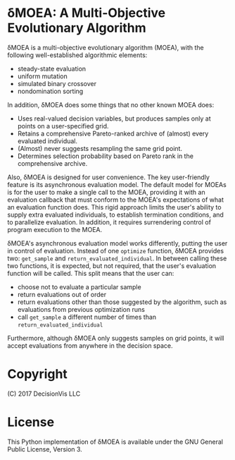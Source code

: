 # δMOEA: A Multi-Objective Evolutionary Algorithm

δMOEA is a multi-objective evolutionary algorithm (MOEA),
with the following well-established algorithmic elements:

* steady-state evaluation
* uniform mutation
* simulated binary crossover
* nondomination sorting

In addition, δMOEA does some things that no other known
MOEA does:

* Uses real-valued decision variables, but produces samples
only at points on a user-specified grid.
* Retains a comprehensive Pareto-ranked archive of (almost)
every evaluated individual.
* (Almost) never suggests resampling the same grid point.
* Determines selection probability based on Pareto rank
in the comprehensive archive.

Also, δMOEA is designed for user convenience.  The key
user-friendly feature is its asynchronous evaluation model.
The default model for MOEAs is for the user to make a
single call to the MOEA, providing it with an evaluation
callback that must conform to the MOEA's expectations of
what an evaluation function does.  This rigid approach
limits the user's ability to supply extra evaluated
individuals, to establish termination conditions, and to
parallelize evaluation.  In addition, it requires
surrendering control of program execution to the MOEA.

δMOEA's asynchronous evaluation model works differently,
putting the user in control of evaluation.  Instead of one
`optimize` function, δMOEA provides two: `get_sample`
and `return_evaluated_individual`.  In between calling
these two functions, it is expected, but not required,
that the user's evaluation function will be called.
This split means that the user can:

* choose not to evaluate a particular sample
* return evaluations out of order
* return evaluations other than those suggested by the
algorithm, such as evaluations from previous optimization
runs
* call `get_sample` a different number of times than
`return_evaluated_individual`

Furthermore, although δMOEA only suggests samples on grid
points, it will accept evaluations from anywhere in the
decision space.

# Copyright

(C) 2017 DecisionVis LLC

# License

This Python implementation of δMOEA is available under
the GNU General Public License, Version 3.
